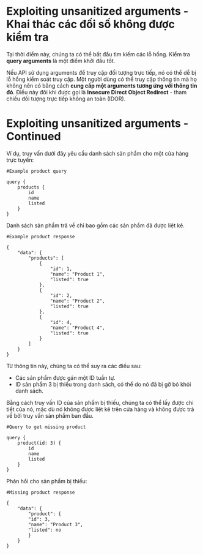 # Exploiting unsanitized arguments - Khai thác các đối số không được kiểm tra

Tại thời điểm này, chúng ta có thể bắt đầu tìm kiếm các lỗ hổng. Kiểm tra **query arguments** là một điểm khởi đầu tốt.

Nếu API sử dụng arguments để truy cập đối tượng trực tiếp, nó có thể dễ bị lỗ hổng kiểm soát truy cập. Một người dùng có thể truy cập thông tin mà họ không nên có bằng cách **cung cấp một arguments tương ứng với thông tin đó**. Điều này đôi khi được gọi là **Insecure Direct Object Redirect** - tham chiếu đối tượng trực tiếp không an toàn (IDOR).

# Exploiting unsanitized arguments - Continued

Ví dụ, truy vấn dưới đây yêu cầu danh sách sản phẩm cho một cửa hàng trực tuyến:

    #Example product query

    query {
        products {
            id
            name
            listed
        }
    }

Danh sách sản phẩm trả về chỉ bao gồm các sản phẩm đã được liệt kê. 

    #Example product response

    {
        "data": {
            "products": [
                {
                    "id": 1,
                    "name": "Product 1",
                    "listed": true
                },
                {
                    "id": 2,
                    "name": "Product 2",
                    "listed": true
                },
                {
                    "id": 4,
                    "name": "Product 4",
                    "listed": true
                }
            ]
        }
    }

Từ thông tin này, chúng ta có thể suy ra các điều sau:

- Các sản phẩm được gán một ID tuần tự.
- ID sản phẩm 3 bị thiếu trong danh sách, có thể do nó đã bị gỡ bỏ khỏi danh sách.

Bằng cách truy vấn ID của sản phẩm bị thiếu, chúng ta có thể lấy được chi tiết của nó, mặc dù nó không được liệt kê trên cửa hàng và không được trả về bởi truy vấn sản phẩm ban đầu.

    #Query to get missing product

    query {
        product(id: 3) {
            id
            name
            listed
        }
    }

Phản hồi cho sản phẩm bị thiếu:

    #Missing product response

    {
        "data": {
            "product": {
            "id": 3,
            "name": "Product 3",
            "listed": no
            }
        }
    }